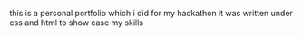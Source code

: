 this is a personal portfolio which i did for my hackathon it was written under css and html to show case my skills
